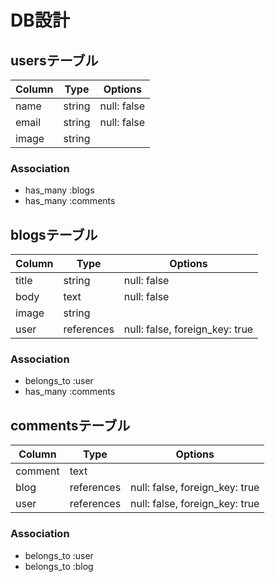 # DB設計

## usersテーブル

|Column|Type|Options|
|------|----|-------|
|name|string|null: false|
|email|string|null: false|
|image|string||


### Association
- has_many :blogs
- has_many :comments


## blogsテーブル

|Column|Type|Options|
|------|----|-------|
|title|string|null: false|
|body|text|null: false|
|image|string||
|user|references|null: false, foreign_key: true|

### Association
- belongs_to :user
- has_many :comments

## commentsテーブル

|Column|Type|Options|
|------|----|-------|
|comment|text||
|blog|references|null: false, foreign_key: true|
|user|references|null: false, foreign_key: true|

### Association
- belongs_to :user
- belongs_to :blog
